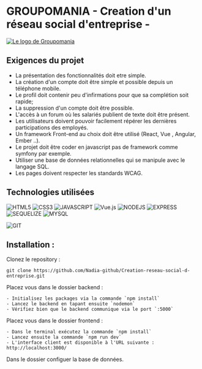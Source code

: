 # GROUPOMANIA - Creation d'un réseau social d'entreprise -



[![Le logo de Groupomania](https://user.oc-static.com/upload/2019/09/04/15676009353158_image2.png)](https://user.oc-static.com/upload/2019/09/04/15676009353158_image2.png)



## Exigences du projet

- La présentation des fonctionnalités doit etre simple.
- La création d'un compte doit être simple et possible depuis un téléphone mobile.
- Le profil doit contenir peu d'infirmations pour que sa complétion soit rapide;
- La suppression d'un compte doit être possible.
- L'accès à un forum où les salariés publient de texte doit être présent.
- Les utilisateurs doivent pouvoir facilement répérer les dernières participations des employés.
- Un framework Front-end au choix doit être utilisé (React, Vue , Angular, Ember ..).
- Le projet doit être coder en javascript pas de framework comme symfony par exemple.
- Utiliser une base de données relationnelles qui se manipule avec le langage SQL.
- Les pages doivent respecter les standards WCAG.
 

## Technologies utilisées

![HTML5](https://img.shields.io/badge/HTML5-E34F26?style=for-the-badge&logo=html5&logoColor=white)
![CSS3](https://img.shields.io/badge/CSS3-1572B6?style=for-the-badge&logo=css3&logoColor=white)
![JAVASCRIPT](https://img.shields.io/badge/JavaScript-323330?style=for-the-badge&logo=javascript&logoColor=F7DF1E)
![Vue.js](https://img.shields.io/badge/vuejs-%2335495e.svg?style=for-the-badge&logo=vuedotjs&logoColor=%234FC08D)
![NODEJS](https://img.shields.io/badge/Node.js-43853D?style=for-the-badge&logo=node.js&logoColor=white)
![EXPRESS](https://img.shields.io/badge/Express.js-404D59?style=for-the-badge)
![SEQUELIZE](https://img.shields.io/badge/Sequelize-40a4ec?style=for-the-badge&logo=sequelize&logoColor=white)
![MYSQL](https://img.shields.io/badge/Mysql-0275d8?style=for-the-badge&logo=mysql&logoColor=f0ad4e)

![GIT](https://img.shields.io/badge/Git-E34F26?style=for-the-badge&logo=git&logoColor=white)


## Installation : 

Clonez le repository :

```
git clone https://github.com/Nadia-github/Creation-reseau-social-d-entreprise.git

```

Placez vous dans le dossier backend :

```
- Initialisez les packages via la commande `npm install`
- Lancez le backend en tapant ensuite `nodemon`
- Vérifiez bien que le backend communique via le port `:5000`

```
Placez vous dans le dossier frontend :

```
- Dans le terminal exécutez la commande `npm install`
- Lancez ensuite la commande `npm run dev`
- L'interface client est disponible à l'URL suivante : http://localhost:3000/

```

Dans le dossier configuer la base de données.
